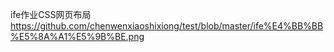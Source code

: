 ife作业CSS网页布局
https://github.com/chenwenxiaoshixiong/test/blob/master/ife%E4%BB%BB%E5%8A%A1%E5%9B%BE.png
